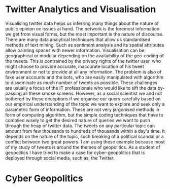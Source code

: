 # Twitter Analytics and Visualisation
Visualising twitter data helps us inferring many things about the nature of public opinion on issues at hand. The network is the foremost information we get from visual forms, but the most important is the nature of discourse. There are many data analytical techniques that allow us standardised methods of text mining. Such as sentiment analysis and its spatial attributes allow painting spaces with newer information. 
Visualisation can be geographical or modular depending on the availaibility of the geo-coding of the tweets. This is contrained by the privacy rights of the twitter user, who might choose to provide accurate, inaccurate location of his tweet environment or not to provide at all any information. The problem is also of fake user accounts and the bots, who are easily manipulated with algorithm to disseminate as much number of tweets as possible. These challenges are usually a focus of the IT professionals who would like to sift the data by-passing all these smoke screens. However, as a social scientist we and not bothered by these deceptions if we organise our query carefully based on our empirical understanding of the topic we want to explore and seek only a parametric form of information. These are not very jargonised methods in form of computing algorithm, but the simple coding techniques that have to complied wisely to get the desired nature of queries we want to push through the heap of twitter data. The tweets on any particular topic can amount from few thousands to hundreds of thousands within a day's time. It depends on the nature of the topic, such breaking of a political scandal or a conflict between two great powers. I am using these example because most of my study of tweets is around the themes of geopolitics. As a student of geopolitics I have tried to make a case for cyber-geopolitics that is deployed through social media, such as, the Twitter.
# Cyber Geopolitics
